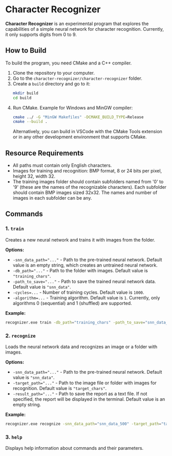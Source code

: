 # Character Recognizer

**Character Recognizer** is an experimental program that explores the capabilities of a simple neural network for character recognition. Currently, it only supports digits from 0 to 9.

## How to Build

To build the program, you need CMake and a C++ compiler.

1. Clone the repository to your computer.
2. Go to the `character-recognizer/character-recognizer` folder.
3. Create a `build` directory and go to it:
    ```sh
    mkdir build
    cd build
    ```
4. Run CMake. Example for Windows and MinGW compiler:
    ```sh
    cmake ../ -G "MinGW Makefiles" -DCMAKE_BUILD_TYPE=Release
    cmake --build .
    ```
    Alternatively, you can build in VSCode with the CMake Tools extension or in any other development environment that supports CMake.

## Resource Requirements

- All paths must contain only English characters.
- Images for training and recognition: BMP format, 8 or 24 bits per pixel, height 32, width 32.
- The training images folder should contain subfolders named from '0' to '9' (these are the names of the recognizable characters). Each subfolder should contain BMP images sized 32x32. The names and number of images in each subfolder can be any.

## Commands

### 1. `train`
Creates a new neural network and trains it with images from the folder.

**Options:**
- `-snn_data_path="..."` - Path to the pre-trained neural network. Default value is an empty string, which creates an untrained neural network.
- `-db_path="..."` - Path to the folder with images. Default value is `"training_chars"`.
- `-path_to_save="..."` - Path to save the trained neural network data. Default value is `"snn_data"`.
- `-cycles=...` - Number of training cycles. Default value is `1000`.
- `-algorithm=...` - Training algorithm. Default value is `1`. Currently, only algorithms 0 (sequential) and 1 (shuffled) are supported.

**Example:**
```sh
recognizer.exe train -db_path="training_chars" -path_to_save="snn_data_500" -cycles=500
```

### 2. `recognize`
Loads the neural network data and recognizes an image or a folder with images.

**Options:**
- `-snn_data_path="..."` - Path to the pre-trained neural network. Default value is `"snn_data"`.
- `-target_path="..."` - Path to the image file or folder with images for recognition. Default value is `"target_chars"`.
- `-result_path="..."` - Path to save the report as a text file. If not specified, the report will be displayed in the terminal. Default value is an empty string.

**Example:**
```sh
recognizer.exe recognize -snn_data_path="snn_data_500" -target_path="target_chars" -result_path="result.txt"
```

### 3. `help`
Displays help information about commands and their parameters.
